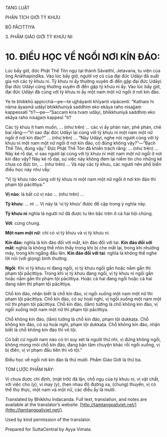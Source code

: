  

TẠNG LUẬT

PHÂN TÍCH GIỚI TỲ KHƯU

BỘ PĀCITTIYA

3\. PHẨM GIÁO GIỚI TỲ KHƯU NI:

# 10\. ĐIỀU HỌC VỀ NGỒI NƠI KÍN ĐÁO:

Lúc bấy giờ, đức Phật Thế Tôn ngự tại thành Sāvatthī, Jetavana, tu viện của ông Anāthapiṇḍika. Vào lúc bấy giờ, người vợ cũ của đại đức Udāyi đã xuất gia nơi các tỳ khưu ni. Tỳ khưu ni ấy thường xuyên đi đến gặp đại đức Udāyi. Đại đức Udāyi cũng thường xuyên đi đến gặp tỳ khưu ni ấy. Vào lúc bấy giờ, đại đức Udāyi đã cùng với tỳ khưu ni ấy một nam một nữ ngồi ở nơi kín đáo.

Ye te bhikkhū appicchā—pe—te ujjhāyanti khīyanti vipācenti: “Kathaṃ hi nāma āyasmā udāyī bhikkhuniyā saddhiṃ eko ekāya raho nisajjaṃ kappessatī ”ti?—pe—“Saccaṃ kira tvaṃ udāyi, bhikkhuniyā saddhiṃ eko ekāya raho nisajjaṃ kappesī ”ti?

Các tỳ khưu ít ham muốn, … (như trên) … các vị ấy phàn nàn, phê phán, chê bai rằng:—“Vì sao đại đức Udāyi lại cùng với tỳ khưu ni một nam một nữ ngồi ở nơi kín đáo?” … (như trên) … “Này Udāyi, nghe nói ngươi cùng với tỳ khưu ni một nam một nữ ngồi ở nơi kín đáo, có đúng không vậy?”—“Bạch Thế Tôn, đúng vậy.” Đức Phật Thế Tôn đã khiển trách rằng: … (như trên) … Này kẻ rồ dại, vì sao ngươi lại cùng với tỳ khưu ni một nam một nữ ngồi ở nơi kín đáo vậy? Này kẻ rồ dại, sự việc này không đem lại niềm tin cho những kẻ chưa có đức tin, … (như trên) … Và này các tỳ khưu, các ngươi nên phổ biến điều học này như vầy:

“Vị tỳ khưu nào cùng với tỳ khưu ni một nam một nữ ngồi ở nơi kín đáo thì phạm tội pācittiya.”

**Vị nào**: là bất cứ vị nào … (như trên) …

**Tỳ khưu**: … nt … Vị này là ‘vị tỳ khưu’ được đề cập trong ý nghĩa này.

**Tỳ khưu ni** nghĩa là người nữ đã được tu lên bậc trên ở cả hai hội chúng.

**Với**: cùng chung.

**Một nam một nữ**: chỉ có vị tỳ khưu và vị tỳ khưu ni.

**Kín đáo:** nghĩa là kín đáo đối với mắt, kín đáo đối với tai. **Kín đáo đối với mắt**: nghĩa là không thể nhìn thấy trong khi bị che mắt lại, trong khi nhướng mày, trong khi ngẩng đầu lên. **Kín đáo đối với tai**: nghĩa là không thể nghe lời nói (với giọng) bình thường.

**Ngồi**: Khi vị tỳ khưu ni đang ngồi, vị tỳ khưu ngồi gần hoặc nằm gần thì phạm tội pācittiya. Trong khi vị tỳ khưu đang ngồi, vị tỳ khưu ni ngồi gần hoặc nằm gần thì phạm tội pācittiya. Hoặc cả hai đang ngồi hoặc cả hai đang nằm thì phạm tội pācittiya.

Chỗ kín đáo, nhận biết là chỗ kín đáo, vị ngồi xuống một nam một nữ thì phạm tội pācittiya. Chỗ kín đáo, có sự hoài nghi, vị ngồi xuống một nam một nữ thì phạm tội pācittiya. Chỗ kín đáo, (lầm) tưởng là chỗ không kín đáo, vị ngồi xuống một nam một nữ thì phạm tội pācittiya.

Chỗ không kín đáo, (lầm) tưởng là chỗ kín đáo, phạm tội dukkaṭa. Chỗ không kín đáo, có sự hoài nghi, phạm tội dukkaṭa. Chỗ không kín đáo, nhận biết là chỗ không kín đáo thì vô tội.

Có bất cứ người nam nào có trí suy xét là người thứ nhì, vị đứng không ngồi, không mong mỏi chỗ kín đáo, đang bận tâm chuyện khác rồi ngồi xuống, vị bị điên, vị vi phạm đầu tiên thì vô tội.”

Điều học về ngồi nơi kín đáo là thứ mười. Phẩm Giáo Giới là thứ ba.

TÓM LƯỢC PHẨM NÀY:

Vị chưa được chỉ định, (mặt trời) đã lặn, chỗ ngụ của tỳ khưu ni, vì vật chất, với việc cho (y), vị may (y), (hẹn nhau đi) đường xa, (chung) thuyền, vị có thể thọ thực, một nam và một nữ, các điều ấy là mười.

Translated by Bhikkhu Indacanda. Full text, translation, and notes are available at the translator’s website: [http://tamtangpaliviet.net/](http://tamtangpaliviet.net/).

Used by kind permission of the translator.

Prepared for SuttaCentral by Ayya Vimala.